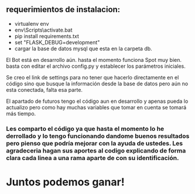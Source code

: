 ## requerimientos de instalacion:

- virtualenv env
- env\Scripts\activate.bat
- pip install requirements.txt
- set "FLASK_DEBUG=development"
- cargar la base de datos mysql que esta en la carpeta db.

El Bot está en desarrollo aún. hasta el momento funciona Spot muy bien. basta con editar el archivo config.py
y establecer los parámetros iniciales.

Se creo el link de settings para no tener que hacerlo directamente en el código sino que busque la información
desde la base de datos pero aún no esta conectada, falta esa parte.

El apartado de futuros tengo el código aun en desarrollo y apenas pueda lo actualizo pero como hay muchas
variables que tomar en cuenta se tomará más tiempo.

### Les comparto el código ya que hasta el momento lo he derrollado y lo tengo funcionando dandome buenos resultados pero pienso que podría mejorar con la ayuda de ustedes. Les agradeceria hagan sus aportes al codigo explicando de forma clara cada linea a una rama aparte de con su identificación.

# Juntos podemos ganar!
